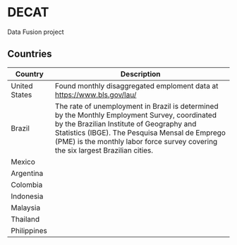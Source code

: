 # DECAT
Data Fusion project

## Countries
| Country       	| Description 	|
|---------------	|-------------	|
| United States 	| Found monthly disaggregated emploment data at https://www.bls.gov/lau/ |
| Brazil        	| The rate of unemployment in Brazil is determined by the Monthly Employment Survey, coordinated by the Brazilian Institute of Geography and Statistics (IBGE). The Pesquisa Mensal de Emprego (PME) is the monthly labor force survey covering the six largest Brazilian cities.|
| Mexico        	|             	|
| Argentina     	|             	|
| Colombia      	|             	|
| Indonesia     	|             	|
| Malaysia      	|             	|
| Thailand      	|             	|
| Philippines    	|             	|
